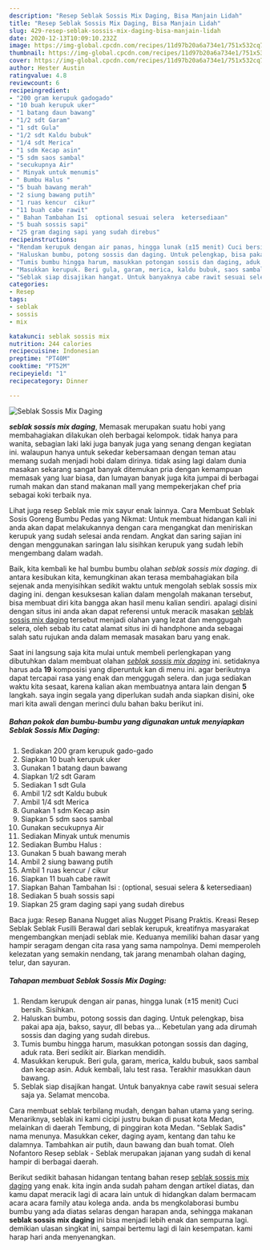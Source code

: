 ```yaml
---
description: "Resep Seblak Sossis Mix Daging, Bisa Manjain Lidah"
title: "Resep Seblak Sossis Mix Daging, Bisa Manjain Lidah"
slug: 429-resep-seblak-sossis-mix-daging-bisa-manjain-lidah
date: 2020-12-13T10:09:10.232Z
image: https://img-global.cpcdn.com/recipes/11d97b20a6a734e1/751x532cq70/seblak-sossis-mix-daging-foto-resep-utama.jpg
thumbnail: https://img-global.cpcdn.com/recipes/11d97b20a6a734e1/751x532cq70/seblak-sossis-mix-daging-foto-resep-utama.jpg
cover: https://img-global.cpcdn.com/recipes/11d97b20a6a734e1/751x532cq70/seblak-sossis-mix-daging-foto-resep-utama.jpg
author: Hester Austin
ratingvalue: 4.8
reviewcount: 6
recipeingredient:
- "200 gram kerupuk gadogado"
- "10 buah kerupuk uker"
- "1 batang daun bawang"
- "1/2 sdt Garam"
- "1 sdt Gula"
- "1/2 sdt Kaldu bubuk"
- "1/4 sdt Merica"
- "1 sdm Kecap asin"
- "5 sdm saos sambal"
- "secukupnya Air"
- " Minyak untuk menumis"
- " Bumbu Halus "
- "5 buah bawang merah"
- "2 siung bawang putih"
- "1 ruas kencur  cikur"
- "11 buah cabe rawit"
- " Bahan Tambahan Isi  optional sesuai selera  ketersediaan"
- "5 buah sossis sapi"
- "25 gram daging sapi yang sudah direbus"
recipeinstructions:
- "Rendam kerupuk dengan air panas, hingga lunak (±15 menit) Cuci bersih. Sisihkan."
- "Haluskan bumbu, potong sossis dan daging. Untuk pelengkap, bisa pakai apa aja, bakso, sayur, dll bebas ya... Kebetulan yang ada dirumah sossis dan daging yang sudah direbus."
- "Tumis bumbu hingga harum, masukkan potongan sossis dan daging, aduk rata. Beri sedikit air. Biarkan mendidih."
- "Masukkan kerupuk. Beri gula, garam, merica, kaldu bubuk, saos sambal dan kecap asin. Aduk kembali, lalu test rasa. Terakhir masukkan daun bawang."
- "Seblak siap disajikan hangat. Untuk banyaknya cabe rawit sesuai selera saja ya. Selamat mencoba."
categories:
- Resep
tags:
- seblak
- sossis
- mix

katakunci: seblak sossis mix 
nutrition: 244 calories
recipecuisine: Indonesian
preptime: "PT40M"
cooktime: "PT52M"
recipeyield: "1"
recipecategory: Dinner

---
```



![Seblak Sossis Mix Daging](https://img-global.cpcdn.com/recipes/11d97b20a6a734e1/751x532cq70/seblak-sossis-mix-daging-foto-resep-utama.jpg)

<b><i>seblak sossis mix daging</i></b>, Memasak merupakan suatu hobi yang membahagiakan dilakukan oleh berbagai kelompok. tidak hanya para wanita, sebagian laki laki juga banyak juga yang senang dengan kegiatan ini. walaupun hanya untuk sekedar kebersamaan dengan teman atau memang sudah menjadi hobi dalam dirinya. tidak asing lagi dalam dunia masakan sekarang sangat banyak ditemukan pria dengan kemampuan memasak yang luar biasa, dan lumayan banyak juga kita jumpai di berbagai rumah makan dan stand makanan mall yang mempekerjakan chef pria sebagai koki terbaik nya.

Lihat juga resep Seblak mie mix sayur enak lainnya. Cara Membuat Seblak Sosis Goreng Bumbu Pedas yang Nikmat: Untuk membuat hidangan kali ini anda akan dapat melakukannya dengan cara mengangkat dan meniriskan kerupuk yang sudah selesai anda rendam. Angkat dan saring sajian ini dengan menggunakan saringan lalu sisihkan kerupuk yang sudah lebih mengembang dalam wadah.

Baik, kita kembali ke hal bumbu bumbu olahan <i>seblak sossis mix daging</i>. di antara kesibukan kita, kemungkinan akan terasa membahagiakan bila sejenak anda menyisihkan sedikit waktu untuk mengolah seblak sossis mix daging ini. dengan kesuksesan kalian dalam mengolah makanan tersebut, bisa membuat diri kita bangga akan hasil menu kalian sendiri. apalagi disini dengan situs ini anda akan dapat referensi untuk meracik masakan <u>seblak sossis mix daging</u> tersebut menjadi olahan yang lezat dan menggugah selera, oleh sebab itu catat alamat situs ini di handphone anda sebagai salah satu rujukan anda dalam memasak masakan baru yang enak.


Saat ini langsung saja kita mulai untuk membeli perlengkapan yang dibutuhkan dalam membuat olahan <u><i>seblak sossis mix daging</i></u> ini. setidaknya harus ada <b>19</b> komposisi yang diperuntuk kan di menu ini. agar berikutnya dapat tercapai rasa yang enak dan menggugah selera. dan juga sediakan waktu kita sesaat, karena kalian akan membuatnya antara lain dengan <b>5</b> langkah. saya ingin segala yang diperlukan sudah anda siapkan disini, oke mari kita awali dengan merinci dulu bahan baku berikut ini.

<!--inarticleads1-->

##### Bahan pokok dan bumbu-bumbu yang digunakan untuk menyiapkan Seblak Sossis Mix Daging:

1. Sediakan 200 gram kerupuk gado-gado
1. Siapkan 10 buah kerupuk uker
1. Gunakan 1 batang daun bawang
1. Siapkan 1/2 sdt Garam
1. Sediakan 1 sdt Gula
1. Ambil 1/2 sdt Kaldu bubuk
1. Ambil 1/4 sdt Merica
1. Gunakan 1 sdm Kecap asin
1. Siapkan 5 sdm saos sambal
1. Gunakan secukupnya Air
1. Sediakan  Minyak untuk menumis
1. Sediakan  Bumbu Halus :
1. Gunakan 5 buah bawang merah
1. Ambil 2 siung bawang putih
1. Ambil 1 ruas kencur / cikur
1. Siapkan 11 buah cabe rawit
1. Siapkan  Bahan Tambahan Isi : (optional, sesuai selera &amp; ketersediaan)
1. Sediakan 5 buah sossis sapi
1. Siapkan 25 gram daging sapi yang sudah direbus


Baca juga: Resep Banana Nugget alias Nugget Pisang Praktis. Kreasi Resep Seblak Seblak Fusilli Berawal dari seblak kerupuk, kreatifnya masyarakat mengembangkan menjadi seblak mie. Keduanya memiliki bahan dasar yang hampir seragam dengan cita rasa yang sama nampolnya. Demi memperoleh kelezatan yang semakin nendang, tak jarang menambah olahan daging, telur, dan sayuran. 

<!--inarticleads2-->

##### Tahapan membuat Seblak Sossis Mix Daging:

1. Rendam kerupuk dengan air panas, hingga lunak (±15 menit) Cuci bersih. Sisihkan.
1. Haluskan bumbu, potong sossis dan daging. Untuk pelengkap, bisa pakai apa aja, bakso, sayur, dll bebas ya... Kebetulan yang ada dirumah sossis dan daging yang sudah direbus.
1. Tumis bumbu hingga harum, masukkan potongan sossis dan daging, aduk rata. Beri sedikit air. Biarkan mendidih.
1. Masukkan kerupuk. Beri gula, garam, merica, kaldu bubuk, saos sambal dan kecap asin. Aduk kembali, lalu test rasa. Terakhir masukkan daun bawang.
1. Seblak siap disajikan hangat. Untuk banyaknya cabe rawit sesuai selera saja ya. Selamat mencoba.


Cara membuat seblak terbilang mudah, dengan bahan utama yang sering. Menariknya, seblak ini kami cicipi justru bukan di pusat kota Medan, melainkan di daerah Tembung, di pinggiran kota Medan. &#34;Seblak Sadis&#34; nama menunya. Masukkan ceker, daging ayam, kentang dan tahu ke dalamnya. Tambahkan air putih, daun bawang dan buah tomat. Oleh Nofantoro Resep seblak - Seblak merupakan jajanan yang sudah di kenal hampir di berbagai daerah. 

Berikut sedikit bahasan hidangan tentang bahan resep <u>seblak sossis mix daging</u> yang enak. kita ingin anda sudah paham dengan artikel diatas, dan kamu dapat meracik lagi di acara lain untuk di hidangkan dalam bermacam acara acara family atau kolega anda. anda bs mengkolaborasi bumbu bumbu yang ada diatas selaras dengan harapan anda, sehingga makanan <b>seblak sossis mix daging</b> ini bisa menjadi lebih enak dan sempurna lagi. demikian ulasan singkat ini, sampai bertemu lagi di lain kesempatan. kami harap hari anda menyenangkan.
